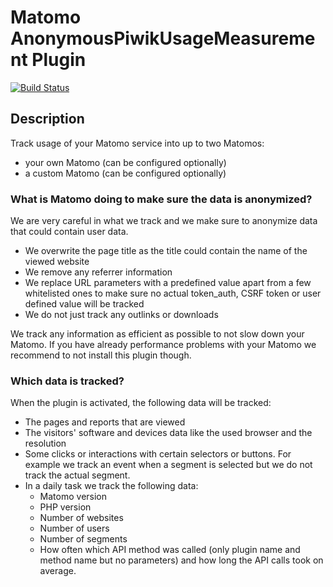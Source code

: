 # Matomo AnonymousPiwikUsageMeasurement Plugin

[![Build Status](https://github.com/matomo-org/plugin-AnonymousPiwikUsageMeasurement/actions/workflows/matomo-tests.yml/badge.svg?branch=4.x-dev)](https://github.com/matomo-org/plugin-AnonymousPiwikUsageMeasurement/actions/workflows/matomo-tests.yml)

## Description

Track usage of your Matomo service into up to two Matomos:

* your own Matomo (can be configured optionally)
* a custom Matomo (can be configured optionally)

### What is Matomo doing to make sure the data is anonymized?

We are very careful in what we track and we make sure to anonymize data that could contain user data.

* We overwrite the page title as the title could contain the name of the viewed website
* We remove any referrer information
* We replace URL parameters with a predefined value apart from a few whitelisted ones to make sure no actual token_auth, CSRF token or user defined value will be tracked
* We do not just track any outlinks or downloads

We track any information as efficient as possible to not slow down your Matomo. If you have already performance problems with your Matomo we recommend to not install this plugin though.

### Which data is tracked?

When the plugin is activated, the following data will be tracked:

* The pages and reports that are viewed
* The visitors' software and devices data like the used browser and the resolution
* Some clicks or interactions with certain selectors or buttons. For example we track an event when a segment is selected but we do not track the actual segment.
* In a daily task we track the following data:
  * Matomo version
  * PHP version
  * Number of websites
  * Number of users
  * Number of segments
  * How often which API method was called (only plugin name and method name but no parameters) and how long the API calls took on average.
